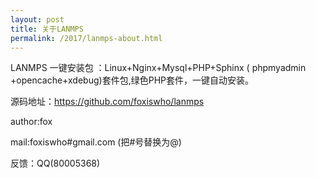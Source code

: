 ```yaml
---
layout: post
title: 关于LANMPS
permalink: /2017/lanmps-about.html
---
```

LANMPS 一键安装包 ：Linux+Nginx+Mysql+PHP+Sphinx ( phpmyadmin +opencache+xdebug)套件包,绿色PHP套件，一键自动安装。

源码地址：<a href="https://github.com/foxiswho/lanmps" target="_blank">https://github.com/foxiswho/lanmps</a>

author:fox

mail:foxiswho#gmail.com (把#号替换为@)

反馈：QQ(80005368)

